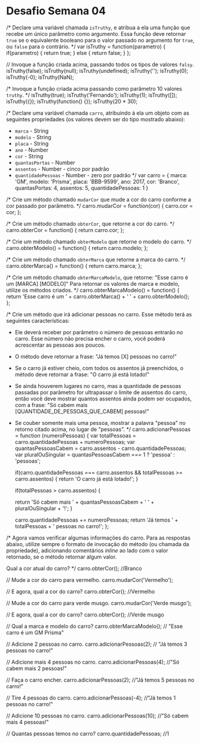 # Desafio Semana 04

/*
Declare uma variável chamada `isTruthy`, e atribua a ela uma função que recebe
um único parâmetro como argumento. Essa função deve retornar `true` se o
equivalente booleano para o valor passado no argumento for `true`, ou `false`
para o contrário.
*/
var isTruthy = function(parametro) {
  if(parametro) {
    return true;
  } else {
    return false;
  }
};

// Invoque a função criada acima, passando todos os tipos de valores `falsy`.
isTruthy(false);
isTruthy(null);
isTruthy(undefined);
isTruthy('');
isTruthy(0);
isTruthy(-0);
isTruthy(NaN);

/*
Invoque a função criada acima passando como parâmetro 10 valores `truthy`.
*/
isTruthy(true);
isTruthy('Fernando');
isTruthy(1);
isTruthy([]);
isTruthy({});
isTruthy(function() {});
isTruthy(20 * 30);

/*
Declare uma variável chamada `carro`, atribuindo à ela um objeto com as
seguintes propriedades (os valores devem ser do tipo mostrado abaixo):
- `marca` - String
- `modelo` - String
- `placa` - String
- `ano` - Number
- `cor` - String
- `quantasPortas` - Number
- `assentos` - Number - cinco por padrão
- `quantidadePessoas` - Number - zero por padrão
*/
var carro = {
    marca: 'GM',
    modelo: 'Prisma',
    placa: 'BBB-9599',
    ano: 2017,
    cor: 'Branco',
    quantasPortas: 4,
    assentos: 5,
    quantidadePessoas: 1
}

/*
Crie um método chamado `mudarCor` que mude a cor do carro conforme a cor
passado por parâmetro.
*/
carro.mudarCor = function(cor) {
  carro.cor = cor;
};

/*
Crie um método chamado `obterCor`, que retorne a cor do carro.
*/
carro.obterCor = function() {
  return carro.cor;
};

/*
Crie um método chamado `obterModelo` que retorne o modelo do carro.
*/
carro.obterModelo() = function() {
  return carro.modelo;
};

/*
Crie um método chamado `obterMarca` que retorne a marca do carro.
*/
carro.obterMarca() = function() {
  return carro.marca;
};

/*
Crie um método chamado `obterMarcaModelo`, que retorne:
"Esse carro é um [MARCA] [MODELO]"
Para retornar os valores de marca e modelo, utilize os métodos criados.
*/
carro.obterMarcaModelo() = function() {
  return 'Esse carro é um ' + carro.obterMarca() + ' ' + carro.obterModelo();
};

/*
Crie um método que irá adicionar pessoas no carro. Esse método terá as
seguintes características:
- Ele deverá receber por parâmetro o número de pessoas entrarão no carro. Esse
número não precisa encher o carro, você poderá acrescentar as pessoas aos
poucos.
- O método deve retornar a frase: "Já temos [X] pessoas no carro!"
- Se o carro já estiver cheio, com todos os assentos já preenchidos, o método
deve retornar a frase: "O carro já está lotado!"
- Se ainda houverem lugares no carro, mas a quantidade de pessoas passadas por
parâmetro for ultrapassar o limite de assentos do carro, então você deve
mostrar quantos assentos ainda podem ser ocupados, com a frase:
"Só cabem mais [QUANTIDADE_DE_PESSOAS_QUE_CABEM] pessoas!"
- Se couber somente mais uma pessoa, mostrar a palavra "pessoa" no retorno
citado acima, no lugar de "pessoas".
*/
carro.adicionarPessoas = function (numeroPessoas) {
  var totalPessoas = carro.quantidadePessoas + numeroPessoas;
  var quantasPessoasCabem = carro.assentos - carro.quantidadePessoas;
  var pluralOuSingular = quantasPessoasCabem === 1 ? 'pessoa' : 'pessoas';

  if(carro.quantidadePessoas === carro.assentos && totalPessoas >= carro.assentos) {
    return 'O carro já está lotado!';
  }

  if(totalPessoas > carro.assentos) {

    return 'Só cabem mais ' + quantasPessoasCabem + ' ' + pluralOuSingular + '!';
  }

  carro.quantidadePessoas += numeroPessoas;
  return 'Já temos ' + totalPessoas + ' pessoas no carro!';
};

/*
Agora vamos verificar algumas informações do carro. Para as respostas abaixo,
utilize sempre o formato de invocação do método (ou chamada da propriedade),
adicionando comentários _inline_ ao lado com o valor retornado, se o método
retornar algum valor.

Qual a cor atual do carro?
*/
carro.obterCor(); //Branco

// Mude a cor do carro para vermelho.
carro.mudarCor('Vermelho');

// E agora, qual a cor do carro?
carro.obterCor(); //Vermelho

// Mude a cor do carro para verde musgo.
carro.mudarCor('Verde musgo');

// E agora, qual a cor do carro?
carro.obterCor(); //Verde musgo

// Qual a marca e modelo do carro?
carro.obterMarcaModelo(); // "Esse carro é um GM Prisma"

// Adicione 2 pessoas no carro.
carro.adicionarPessoas(2); // "Já temos 3 pessoas no carro!"

// Adicione mais 4 pessoas no carro.
carro.adicionarPessoas(4); //"Só cabem mais 2 pessoas!"

// Faça o carro encher.
carro.adicionarPessoas(2); //"Já temos 5 pessoas no carro!"

// Tire 4 pessoas do carro.
carro.adicionarPessoas(-4); //"Já temos 1 pessoas no carro!"

// Adicione 10 pessoas no carro.
carro.adicionarPessoas(10); //"Só cabem mais 4 pessoas!"

// Quantas pessoas temos no carro?
carro.quantidadePessoas; //1